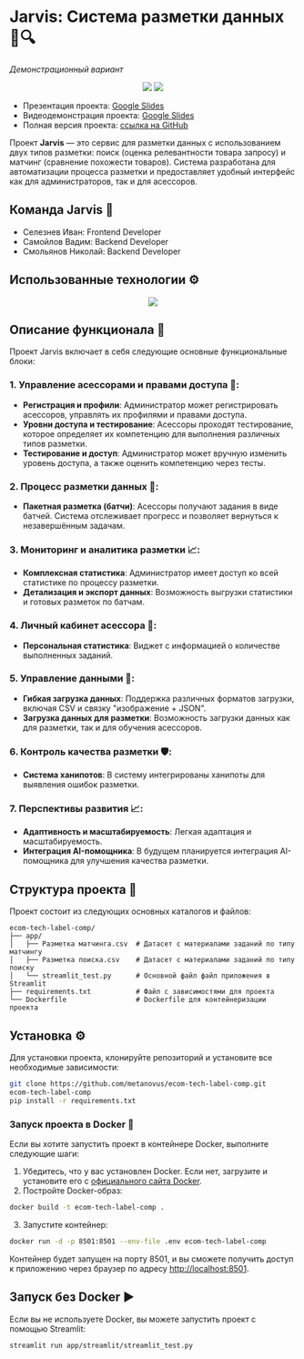 # Jarvis: Система разметки данных 🧠🔍
*Демонстрационный вариант*

<p align="center">
    <img src="https://github.com/user-attachments/assets/a0b30c79-8150-4d81-8b15-d8f70837950e"/>
    <img src="https://github.com/user-attachments/assets/1ca7204e-7ea6-4b71-8b60-463ce6bbccf5"/>
</p>

* Презентация проекта: [Google Slides](https://docs.google.com/presentation/d/1SL5l4pMNIuPIMnzLr272B43lWurdWsky/edit#slide=id.p1)
* Видеодемонстрация проекта: [Google Slides](https://docs.google.com/presentation/d/1SL5l4pMNIuPIMnzLr272B43lWurdWsky/edit#slide=id.p6)
* Полная версия проекта: [ссылка на GitHub](https://github.com/metanovus/jarvis-ecom-tech)

Проект **Jarvis** — это сервис для разметки данных с использованием двух типов разметки: поиск (оценка релевантности товара запросу) и матчинг (сравнение похожести товаров). Система разработана для автоматизации процесса разметки и предоставляет удобный интерфейс как для администраторов, так и для асессоров.

## Команда Jarvis 👥

* Селезнев Иван: Frontend Developer
* Самойлов Вадим: Backend Developer
* Смольянов Николай: Backend Developer

## Использованные технологии ⚙️
<p align="center">
  <a href="https://go-skill-icons.vercel.app/">
    <img src="https://go-skill-icons.vercel.app/api/icons?i=linux,python,pycharm,supabase,postgres,docker,streamlit,pandas,sqlalchemy&theme=dark"/>
  </a>
</p>

## Описание функционала 🚀

Проект Jarvis включает в себя следующие основные функциональные блоки:

### 1. Управление асессорами и правами доступа 📕:
- **Регистрация и профили**: Администратор может регистрировать асессоров, управлять их профилями и правами доступа.
- **Уровни доступа и тестирование**: Асессоры проходят тестирование, которое определяет их компетенцию для выполнения различных типов разметки.
- **Тестирование и доступ**: Администратор может вручную изменить уровень доступа, а также оценить компетенцию через тесты.

### 2. Процесс разметки данных 📝:
- **Пакетная разметка (батчи)**: Асессоры получают задания в виде батчей. Система отслеживает прогресс и позволяет вернуться к незавершённым задачам.

### 3. Мониторинг и аналитика разметки 📈:
- **Комплексная статистика**: Администратор имеет доступ ко всей статистике по процессу разметки.
- **Детализация и экспорт данных**: Возможность выгрузки статистики и готовых разметок по батчам.

### 4. Личный кабинет асессора 👤:
- **Персональная статистика**: Виджет с информацией о количестве выполненных заданий.

### 5. Управление данными 📁:
- **Гибкая загрузка данных**: Поддержка различных форматов загрузки, включая CSV и связку "изображение + JSON".
- **Загрузка данных для разметки**: Возможность загрузки данных как для разметки, так и для обучения асессоров.

### 6. Контроль качества разметки 🛡️:
- **Система ханипотов**: В систему интегрированы ханипоты для выявления ошибок разметки.

### 7. Перспективы развития 📈:
- **Адаптивность и масштабируемость**: Легкая адаптация и масштабируемость.
- **Интеграция AI-помощника**: В будущем планируется интеграция AI-помощника для улучшения качества разметки.

## Структура проекта 📂

Проект состоит из следующих основных каталогов и файлов:

```
ecom-tech-label-comp/
├── app/
│   ├── Разметка матчинга.csv  # Датасет с материалами заданий по типу матчингу
│   ├── Разметка поиска.csv    # Датасет с материалами заданий по типу поиску
│   └── streamlit_test.py      # Основной файл файл приложения в Streamlit
├── requirements.txt           # Файл с зависимостями для проекта
└── Dockerfile                 # Dockerfile для контейнеризации проекта
``` 

## Установка ⚙️

Для установки проекта, клонируйте репозиторий и установите все необходимые зависимости:

```bash
git clone https://github.com/metanovus/ecom-tech-label-comp.git
ecom-tech-label-comp
pip install -r requirements.txt
```

### Запуск проекта в Docker 🐳

Если вы хотите запустить проект в контейнере Docker, выполните следующие шаги:

1. Убедитесь, что у вас установлен Docker. Если нет, загрузите и установите его с [официального сайта Docker](https://www.docker.com/get-started).
2. Постройте Docker-образ:

```bash
docker build -t ecom-tech-label-comp .
```

3. Запустите контейнер:

```bash
docker run -d -p 8501:8501 --env-file .env ecom-tech-label-comp
```

Контейнер будет запущен на порту 8501, и вы сможете получить доступ к приложению через браузер по адресу [http://localhost:8501](http://localhost:8501).

## Запуск без Docker ▶️

Если вы не используете Docker, вы можете запустить проект с помощью Streamlit:

```bash
streamlit run app/streamlit/streamlit_test.py
```
